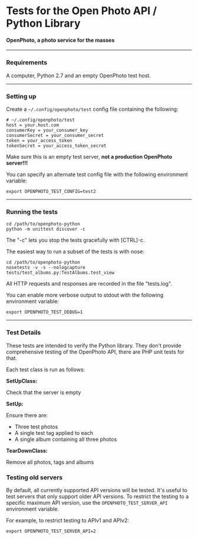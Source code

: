 Tests for the Open Photo API / Python Library
=======================
#### OpenPhoto, a photo service for the masses

----------------------------------------
<a name="requirements"></a>
### Requirements
A computer, Python 2.7 and an empty OpenPhoto test host.

---------------------------------------
<a name="setup"></a>
### Setting up

Create a ``~/.config/openphoto/test`` config file containing the following:

    # ~/.config/openphoto/test
    host = your.host.com
    consumerKey = your_consumer_key
    consumerSecret = your_consumer_secret
    token = your_access_token
    tokenSecret = your_access_token_secret

Make sure this is an empty test server, **not a production OpenPhoto server!!!**

You can specify an alternate test config file with the following environment variable:

    export OPENPHOTO_TEST_CONFIG=test2

---------------------------------------
<a name="running"></a>
### Running the tests

    cd /path/to/openphoto-python
    python -m unittest discover -c

The "-c" lets you stop the tests gracefully with \[CTRL\]-c.

The easiest way to run a subset of the tests is with nose:

    cd /path/to/openphoto-python
    nosetests -v -s --nologcapture tests/test_albums.py:TestAlbums.test_view

All HTTP requests and responses are recorded in the file "tests.log".

You can enable more verbose output to stdout with the following environment variable:

    export OPENPHOTO_TEST_DEBUG=1

---------------------------------------
<a name="test_details"></a>
### Test Details

These tests are intended to verify the Python library. They don't provide comprehensive testing of the OpenPhoto API, there are PHP unit tests for that.

Each test class is run as follows:

**SetUpClass:**

Check that the server is empty

**SetUp:**

Ensure there are:

 * Three test photos
 * A single test tag applied to each
 * A single album containing all three photos

**TearDownClass:**

Remove all photos, tags and albums

### Testing old servers

By default, all currently supported API versions will be tested.
It's useful to test servers that only support older API versions.
To restrict the testing to a specific maximum API version, use the
``OPENPHOTO_TEST_SERVER_API`` environment variable.

For example, to restrict testing to APIv1 and APIv2:

    export OPENPHOTO_TEST_SERVER_API=2

